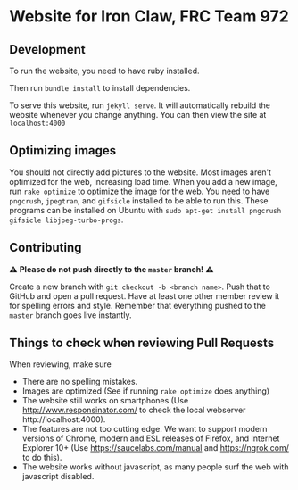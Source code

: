 # Website for Iron Claw, FRC Team 972

## Development

To run the website, you need to have ruby installed.

Then run `bundle install` to install dependencies.

To serve this website, run `jekyll serve`. It will automatically
rebuild the website whenever you change anything. You can then view
the site at `localhost:4000`

## Optimizing images

You should not directly add pictures to the website. Most images aren't optimized
for the web, increasing load time. When you add a new image, run `rake optimize`
to optimize the image for the web. You need to have `pngcrush`, `jpegtran`, and `gifsicle`
installed to be able to run this. These programs can be installed on Ubuntu with
`sudo apt-get install pngcrush gifsicle libjpeg-turbo-progs`.

## Contributing

:warning: **Please do not push directly to the `master` branch!** :warning:

Create a new branch with `git checkout -b <branch name>`. Push that to GitHub and
open a pull request. Have at least one other member review it for spelling errors
and style. Remember that everything pushed to the `master` branch goes live instantly.

## Things to check when reviewing Pull Requests

When reviewing, make sure

- There are no spelling mistakes.
- Images are optimized (See if running `rake optimize` does anything)
- The website still works on smartphones (Use http://www.responsinator.com/ to check the local webserver http://localhost:4000).
- The features are not too cutting edge. We want to support modern versions of Chrome, modern and ESL releases of Firefox, and Internet Explorer 10+ (Use https://saucelabs.com/manual and https://ngrok.com/ to do this).
- The website works without javascript, as many people surf the web with javascript disabled.
